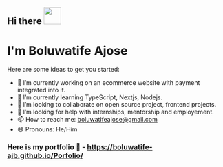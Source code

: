 ## Hi there <img src="https://raw.githubusercontent.com/MartinHeinz/MartinHeinz/master/wave.gif" width="40px" height="40px">


# I'm Boluwatife Ajose

 Here are some ideas to get you started:

- 🔭 I’m currently working on an ecommerce website with payment integrated into it.
- 🌱 I’m currently learning TypeScript, Nextjs, Nodejs.
- 👯 I’m looking to collaborate on open source project, frontend projects.
- 🤔 I’m looking for help with internships, mentorship and employement.
- 📫 How to reach me: boluwatifeajose@gmail.com
- 😄 Pronouns: He/Him

### Here is my portfolio 💼 - https://boluwatife-ajb.github.io/Porfolio/
